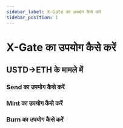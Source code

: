 ```yaml
---
sidebar_label: X-Gate का उपयोग कैसे करें
sidebar_position: 1
---
```


# X-Gate का उपयोग कैसे करें

## USTD→ETH के मामले में

### **Send का उपयोग कैसे करें**

### **Mint का उपयोग कैसे करें**

### **Burn का उपयोग कैसे करें**